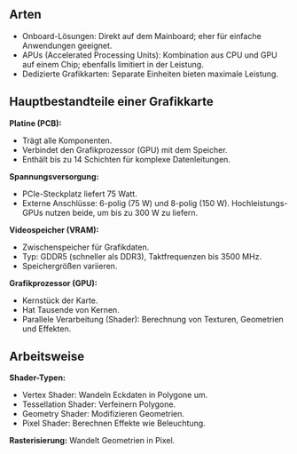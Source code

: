 ## Arten

- Onboard-Lösungen: Direkt auf dem Mainboard; eher für einfache Anwendungen geeignet.
- APUs (Accelerated Processing Units): Kombination aus CPU und GPU auf einem Chip; ebenfalls limitiert in der Leistung.
- Dedizierte Grafikkarten: Separate Einheiten bieten maximale Leistung.

## Hauptbestandteile einer Grafikkarte

**Platine (PCB):**
- Trägt alle Komponenten.
- Verbindet den Grafikprozessor (GPU) mit dem Speicher.
- Enthält bis zu 14 Schichten für komplexe Datenleitungen.

**Spannungsversorgung:**
- PCIe-Steckplatz liefert 75 Watt.
- Externe Anschlüsse: 6-polig (75 W) und 8-polig (150 W). Hochleistungs-GPUs nutzen beide, um bis zu 300 W zu liefern.

**Videospeicher (VRAM):**
- Zwischenspeicher für Grafikdaten.
- Typ: GDDR5 (schneller als DDR3), Taktfrequenzen bis 3500 MHz.
- Speichergrößen variieren.

**Grafikprozessor (GPU):**
- Kernstück der Karte.
- Hat Tausende von Kernen.
- Parallele Verarbeitung (Shader): Berechnung von Texturen, Geometrien und Effekten.

## Arbeitsweise

**Shader-Typen:**
- Vertex Shader: Wandeln Eckdaten in Polygone um.
- Tessellation Shader: Verfeinern Polygone.
- Geometry Shader: Modifizieren Geometrien.
- Pixel Shader: Berechnen Effekte wie Beleuchtung.

**Rasterisierung:** Wandelt Geometrien in Pixel.